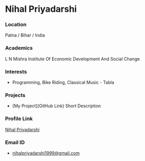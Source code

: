 # Nihal Priyadarshi

### Location

Patna / Bihar / India

### Academics

L N Mishra Institute Of Economic Development And Social Change

### Interests

- Programming, Bike Riding, Classical Music - Tabla

### Projects

- [My Project](GitHub Link) Short Description

### Profile Link

[Nihal Priyadarshi](https://github.com/Nihal-Priyadarshi)

### Email ID

- nihalpriyadarshi1999@gmail.com
